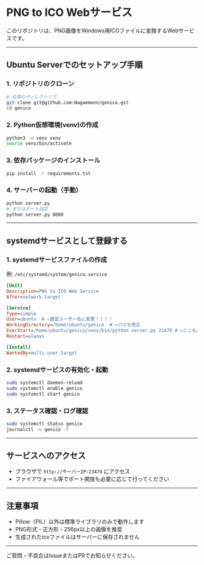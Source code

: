 # PNG to ICO Webサービス

このリポジトリは、PNG画像をWindows用ICOファイルに変換するWebサービスです。

---

## Ubuntu Serverでのセットアップ手順

### 1. リポジトリのクローン

```bash
# 任意のディレクトリで
git clone git@github.com:Nagaemonn/genico.git
cd genico
```

### 2. Python仮想環境(venv)の作成

```bash
python3 -m venv venv
source venv/bin/activate
```

### 3. 依存パッケージのインストール

```bash
pip install -r requirements.txt
```

### 4. サーバーの起動（手動）

```bash
python server.py
# またはポート指定
python server.py 8080
```

---

## systemdサービスとして登録する

### 1. systemdサービスファイルの作成

例: `/etc/systemd/system/genico.service`

```ini
[Unit]
Description=PNG to ICO Web Service
After=network.target

[Service]
Type=simple
User=ubuntu  # ←適宜ユーザー名に変更！！！！
WorkingDirectory=/home/ubuntu/genico  # ←パスを修正
ExecStart=/home/ubuntu/genico/venv/bin/python server.py 23479 # ←ここもパスを修正
Restart=always

[Install]
WantedBy=multi-user.target
```

### 2. systemdサービスの有効化・起動

```bash
sudo systemctl daemon-reload
sudo systemctl enable genico
sudo systemctl start genico
```

### 3. ステータス確認・ログ確認

```bash
sudo systemctl status genico
journalctl -u genico -f
```

---

## サービスへのアクセス

- ブラウザで `http://サーバーIP:23479` にアクセス
- ファイアウォール等でポート開放も必要に応じて行ってください

---

## 注意事項
- Pillow（PIL）以外は標準ライブラリのみで動作します
- PNG形式・正方形・256px以上の画像を推奨
- 生成されたicoファイルはサーバーに保存されません

---

ご質問・不具合はIssueまたはPRでお知らせください。
